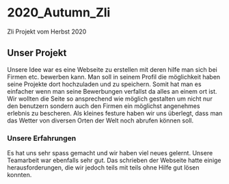 # 2020_Autumn_Zli
Zli Projekt vom Herbst 2020
## Unser Projekt  
Unsere Idee war es eine Webseite zu erstellen mit deren hilfe man sich bei Firmen etc. bewerben kann. Man soll in seinem Profil die möglichkeit haben seine Projekte dort hochzuladen und zu speichern. Somit hat man es einfacher wenn man seine Bewerbungen verfallst da alles an einem ort ist. Wir wollten die Seite so ansprechend wie möglich gestalten um nicht nur den benutzern sondern auch den Firmen ein möglichst angenehmes erlebnis zu bescheren. Als kleines festure haben wir uns überlegt, dass man das Wetter von diversen Orten der Welt noch abrufen können soll.
### Unsere Erfahrungen
Es hat uns sehr spass gemacht und wir haben viel neues gelernt. Unsere Teamarbeit war ebenfalls sehr gut. Das schrieben der Webseite hatte einige herausforderungen, die wir jedoch teils mit teils ohne Hilfe gut lösen konnten.

